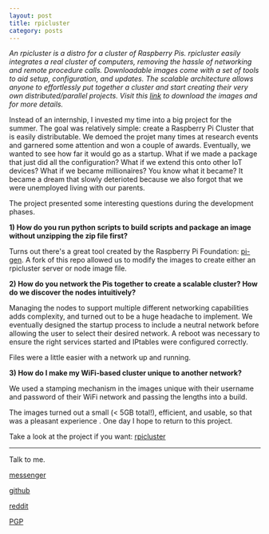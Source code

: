 ```yaml
---
layout: post
title: rpicluster
category: posts
---
```

*An rpicluster is a distro for a cluster of Raspberry Pis. rpicluster easily integrates a real cluster of computers, removing the hassle of networking and remote procedure calls. Downloadable images come with a set of tools to aid setup, configuration, and updates. The scalable architecture allows anyone to effortlessly put together a cluster and start creating their very own distributed/parallel projects. Visit this [link](http://www.rpicluster.com) to download the images and for more details.*

Instead of an internship, I invested my time into a big project for the summer. The goal was relatively simple: create a Raspberry Pi Cluster that is easily distributable. We demoed the projet many times at research events and garnered some attention and won a couple of awards. Eventually, we wanted to see how far it would go as a startup. What if we made a package that just did all the configuration? What if we extend this onto other IoT devices? What if we became millionaires? You know what it became? It became a dream that slowly deterioted because we also forgot that we were unemployed living with our parents.

The project presented some interesting questions during the development phases.

**1) How do you run python scripts to build scripts and package an image without unzipping the zip file first?**

Turns out there's a great tool created by the Raspberry Pi Foundation: [pi-gen](https://github.com/RPi-Distro/pi-gen). A fork of this repo allowed us to modify the images to create either an rpicluster server or node image file.

**2) How do you network the Pis together to create a scalable cluster? How do we discover the nodes intuitively?**

Managing the nodes to support multiple different networking capabilities adds complexity, and turned out to be a huge headache to implement. We eventually designed the startup process to include a neutral network before allowing the user to select their desired network. A reboot was necessary to ensure the right services started and IPtables were configured correctly.

Files were a little easier with a network up and running.

**3) How do I make my WiFi-based cluster unique to another network?**

We used a stamping mechanism in the images unique with their username and password of their WiFi network and passing the lengths into a build.

The images turned out a small (< 5GB total!), efficient, and usable, so that was a pleasant experience . One day I hope to return to this project.

Take a look at the project if you want:
[rpicluster][rpicluster]

---

Talk to me.

[messenger][facebook]

[github][dqd]

[reddit][reddit]

<a href="http://www.dqdang.github.io/derek-dang.asc">PGP</a>

[facebook]: https://www.m.me/dqdang1
[dqd]: http://github.com/dqdang
[reddit]: https://www.reddit.com/user/outsidefarmland/
[rpicluster]: https://github.com/rpicluster/rpicluster-stretch

